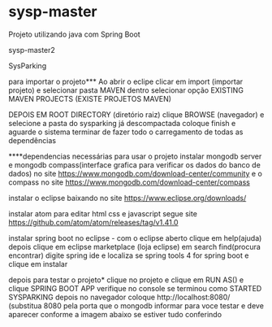 # sysp-master
Projeto utilizando java com Spring Boot

sysp-master2

SysParking

para importar o projeto*** Ao abrir o eclipe clicar em import (importar projeto) e selecionar pasta MAVEN dentro selecionar opção EXISTING MAVEN PROJECTS (EXISTE PROJETOS MAVEN)

DEPOIS EM ROOT DIRECTORY (diretório raiz) clique BROWSE (navegador) e selecione a pasta do sysparking já descompactada coloque finish e aguarde o sistema terminar de fazer todo o carregamento de todas as dependências

****dependencias necessárias para usar o projeto instalar mongodb server e mongodb compass(interface grafica para verificar os dados do banco de dados) no site https://www.mongodb.com/download-center/community e o compass no site https://www.mongodb.com/download-center/compass

instalar o eclipse baixando no site https://www.eclipse.org/downloads/

instalar atom para editar html css e javascript segue site https://github.com/atom/atom/releases/tag/v1.41.0

instalar spring boot no eclipse - com o eclipse aberto clique em help(ajuda) depois clique em eclipse marketplace (loja eclipse) em search find(procura encontrar) digite spring ide e localiza se spring tools 4 for spring boot e clique em instalar

depois para testar o projeto* clique no projeto e clique em RUN AS() e clique SPRING BOOT APP verifique no console se terminou como STARTED SYSPARKING depois no navegador coloque http://localhost:8080/ (substitua 8080 pela porta que o mongodb informar para voce testar e deve aparecer conforme a imagem abaixo se estiver tudo conferindo

